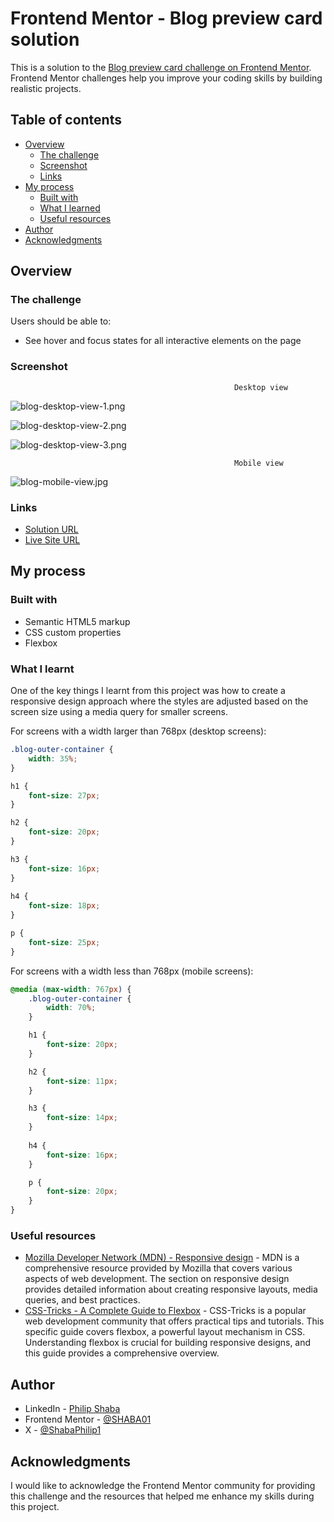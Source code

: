 # Frontend Mentor - Blog preview card solution

This is a solution to the [Blog preview card challenge on Frontend Mentor](https://www.frontendmentor.io/challenges/blog-preview-card-ckPaj01IcS). Frontend Mentor challenges help you improve your coding skills by building realistic projects. 

## Table of contents

- [Overview](#overview)
  - [The challenge](#the-challenge)
  - [Screenshot](#screenshot)
  - [Links](#links)
- [My process](#my-process)
  - [Built with](#built-with)
  - [What I learned](#what-i-learned)
  - [Useful resources](#useful-resources)
- [Author](#author)
- [Acknowledgments](#acknowledgments)


## Overview

### The challenge

Users should be able to:

- See hover and focus states for all interactive elements on the page

### Screenshot

                                                      Desktop view
![blog-desktop-view-1.png](./assets/images/blog-desktop-view-1.png)

![blog-desktop-view-2.png](./assets/images/blog-desktop-view-2.png)

![blog-desktop-view-3.png](./assets/images/blog-desktop-view-3.png)


                                                      Mobile view
![blog-mobile-view.jpg](./assets/images/blog-mobile-view.jpg)

### Links

- [Solution URL](https://github.com/SHABA01/blog-preview-card)
- [Live Site URL](https://shaba01.github.io/blog-preview-card)

## My process

### Built with

- Semantic HTML5 markup
- CSS custom properties
- Flexbox

### What I learnt

One of the key things I learnt from this project was how to create a responsive design approach where the styles are adjusted based on the screen size using a media query for smaller screens.

For screens with a width larger than 768px (desktop screens):

```css
.blog-outer-container {
    width: 35%;
}

h1 {
    font-size: 27px;
}

h2 {
    font-size: 20px;
}

h3 {
    font-size: 16px;
}
    
h4 {
    font-size: 18px;
}

p {
    font-size: 25px;
}
```
For screens with a width less than 768px (mobile screens):

```css
@media (max-width: 767px) {
    .blog-outer-container {
        width: 70%;
    }

    h1 {
        font-size: 20px;
    }

    h2 {
        font-size: 11px;
    }

    h3 {
        font-size: 14px;
    }
    
    h4 {
        font-size: 16px;
    }

    p {
        font-size: 20px;
    }
}
```

### Useful resources

- [Mozilla Developer Network (MDN) - Responsive design](https://developer.mozilla.org/en-US/docs/Learn/CSS/CSS_layout/Responsive_Design) - MDN is a comprehensive resource provided by Mozilla that covers various aspects of web development. The section on responsive design provides detailed information about creating responsive layouts, media queries, and best practices.
- [CSS-Tricks - A Complete Guide to Flexbox](https://css-tricks.com/snippets/css/a-guide-to-flexbox) - CSS-Tricks is a popular web development community that offers practical tips and tutorials. This specific guide covers flexbox, a powerful layout mechanism in CSS. Understanding flexbox is crucial for building responsive designs, and this guide provides a comprehensive overview.

## Author

- LinkedIn - [Philip Shaba](https://www.linkedin.com/in/philip-shaba-0879a5150)
- Frontend Mentor - [@SHABA01](https://www.frontendmentor.io/profile/SHABA01)
- X - [@ShabaPhilip1](https://www.twitter.com/ShabaPhilip1)

## Acknowledgments

I would like to acknowledge the Frontend Mentor community for providing this challenge and the resources that helped me enhance my skills during this project.